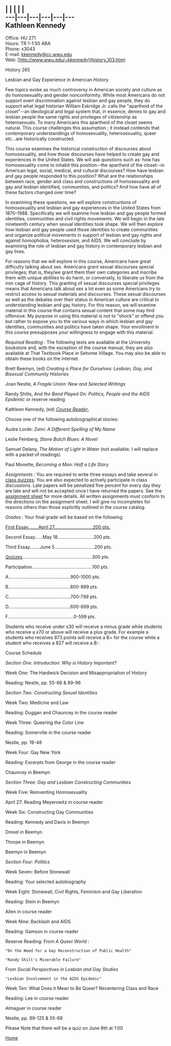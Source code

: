 |  |  |  |  |  
---|---|---|---|---|---  
Kathleen Kennedy  
---  
Office: HU 271  
Hours: TR 1-1:50 ABA  
Phone: x3043  
E-mail: [kkennedy@cc.wwu.edu](mailto:kkennedy@cc.wwu.edu)  
Web: [http://www.wwu.edu/~kkennedy](history_103.htm)  
  
History 265

Lesbian and Gay Experience in American History

Few topics evoke as much controversy in American society and culture as do
homosexuality and gender nonconformity. While most Americans do not support
overt discrimination against lesbian and gay people, they do support what
legal historian William Eskridge Jr. calls the "apartheid of the closet"\--an
ideological and legal system that, in essence, denies to gay and lesbian
people the same rights and privileges of citizenship as heterosexuals. To many
Americans this apartheid of the closet seems natural. This course challenges
this assumption ; it instead contends that contemporary understandings of
homosexuality, heterosexuality, queer etc...are historically constructed.  
  
This course examines the historical construction of discourses about
homosexuality, and how those discourses have helped to create gay and
experiences in the United States. We will ask questions such as: how has
homosexuality come to inhabit this position--the apartheid of the closet--in
American legal, social, medical, and cultural discourses? How have lesbian and
gay people responded to this position? What are the relationships between
race, gender and class and constructions of homosexuality and gay and lesbian
identified, communities, and politics? And how have all of these factors
changed over time?  
  
In examining these questions, we will explore constructions of homosexuality
and lesbian and gay experiences in the United States from 1870-1988.
Specifically we will examine how lesbian and gay people formed identities,
communities and civil rights movements. We will begin in the late nineteenth
century when sexual identities took shape. We will then explore how lesbian
and gay people used those identities to create communities and organize
political movements in support of lesbian and gay rights and against
homophobia, heterosexism, and AIDS. We will conclude by examining the role of
lesbian and gay history in contemporary lesbian and gay lives.  
  
For reasons that we will explore in this course, Americans have great
difficulty talking about sex. Americans grant sexual discourses special
privileges; that is, they/we grant them their own categories and inscribe them
with unique abilities to do harm, or conversely, to liberate us from the iron
cage of history. This granting of sexual discourses special privileges means
that Americans talk about sex a lot even as some Americans try to restrict
access to sexual materials and discourses. These sexual discourses as well as
the debates over their status in American culture are critical to
understanding lesbian and gay history. For this reason, we will examine
material in this course that contains sexual content that some may find
offensive. My purpose in using this material is not to "shock" or offend you
but rather to expose you to the various ways in which lesbian and gay
identities, communities and politics have taken shape. Your enrollment in this
course presupposes your willingness to engage with this material.  
  
  
_Required Reading_ : The following texts are available at the University
bookstore and, with the exception of the course manual, they are also
available at That Textbook Place in Sehome Village. You may also be able to
obtain these books on the internet.  
  
Brett Beemyn, (ed) _Creating a Place for Ourselves: Lesbian, Gay, and Bisexual
Community Histories_

Joan Nestle, _A Fragile Union: New and Selected Writings_

Randy Shilts, _And the Band Played On: Politics, People and the AIDS Epidemic_
or reserve reading

Kathleen Kennedy, (ed) _[Course
Reader](bib_course_pack.htm)_[,](bib_course_pack.htm)  
  
Choose one of the following autobiographical stories:  
  
Audre Lorde: _Zami: A Different Spelling of My Name_

Leslie Feinberg, _Stone Butch Blues: A Novel_

Samuel Delany, _The Motion of Light in Water_ (not available. I will replace
with a packet of readings)

Paul Monette, _Becoming a Man: Half a Life Story_  
  
  
  

_Assignments_ : You are required to write three essays and take several in [
class quizzes](quizes.htm). You are also expected to actively participate in
class discussions. Late papers will be penalized five percent for every day
they are late and will not be accepted once I have returned the papers. See
the [ assignment sheet](assignment_sheet-103.htm) for more details. All
written assignments must conform to the directions on the assignment sheet. I
will give no incompletes for reasons others than those explicitly outlined in
the course catalog.  
  

_Grades_ : Your final grade will be based on the following:  
  

[First Essay........April 27..............................200
pts.](assignment_sheet-103.htm)

Second Essay......May 18............................200 pts.

Third Essay........June 5...............................200 pts.

[Quizzes](quizes.htm)......................................................300
pts.

Participation...............................................100 pts.  
  
  
  

A................................................900-1000 pts.

B................................................800-899 pts.

C................................................700-799 pts.

D................................................600-699 pts.

F...................................................0-599 pts.  
  

Students who receive under x30 will receive a minus grade while students who
receive a x70 or above will receive a plus grade. For example a students who
receives 873 points will receive a B+ for the course while a student who
receives a 827 will receive a B-.  
  

Course Schedule  
  
_Section One: Introduction: Why is History Important?_  
  
  
Week One: The Hardwick Decision and Misappropriation of History

Reading: Nestle, pp. 55-68 & 89-96  
  
  
_Section Two: Constructing Sexual Identities_  
  
  
Week Two: Medicine and Law

Reading: Duggan and Chauncey in the course reader  
  

Week Three: Queering the Color Line

Reading: Somerville in the course reader

Nestle, pp. 19-48  
  

Week Four: Gay New York

Reading: Excerpts from George in the course reader

Chauncey in Beemyn  
  
  
  
_Section Three: Gay and Lesbian Constructing Communities_  
  

Week Five: Reinventing Homosexuality

April 27: Reading Meyerowitz in course reader  
  

Week Six: Constructing Gay Communities

Reading: Kennedy and Davis in Beemyn

Drexel in Beemyn

Thorpe in Beemyn

Beemyn in Beemyn  
  
  
_Section Four: Politics_  
  
Week Seven: Before Stonewall

Reading: Your selected autobiography  
  

Week Eight: Stonewall, Civil Rights, Feminism and Gay Liberation

Reading: Stein in Beemyn

Allen in course reader  
  

Week Nine: Backlash and AIDS

Reading: Gamson in course reader

Reserve Reading:  From _A Queer World_ :

    "On the Need for a Gay Reconstruction of Public Health"

    "Randy Shilt's Miserable Failure"

From _Social Perspectives in Lesbian and Gay Studies_

    "Lesbian Involvement in the AIDS Epidemic"  
  

Week Ten: What Does it Mean to Be Queer? Recentering Class and Race

Reading: Lee in course reader

Almaguer in course reader

Nestle, pp. 89-125 & 55-68  
  
  
  
Please Note that there will be a quiz on June 8th at 1:00



[Home](index.htm)  
  
  
  
  
  
  
  
  
  
  
  
  
  

